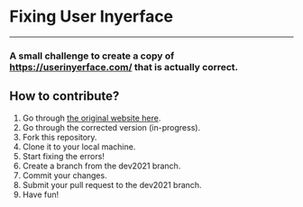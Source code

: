 # Fixing User Inyerface
---

### A small challenge to create a copy of https://userinyerface.com/ that is actually correct.

## How to contribute?

1. Go through [the original website here](https://userinyerface.com/).
2. Go through the corrected version (in-progress).
3. Fork this repository.
4. Clone it to your local machine.
5. Start fixing the errors!
6. Create a branch from the dev2021 branch.
7. Commit your changes.
8. Submit your pull request to the dev2021 branch.
9. Have fun!
